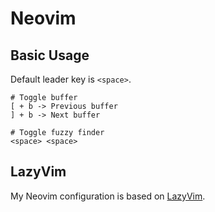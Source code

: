 # Neovim

## Basic Usage

Default leader key is `<space>`.

```
# Toggle buffer
[ + b -> Previous buffer
] + b -> Next buffer

# Toggle fuzzy finder
<space> <space>
```

## LazyVim

My Neovim configuration is based on [LazyVim](https://www.lazyvim.org).
